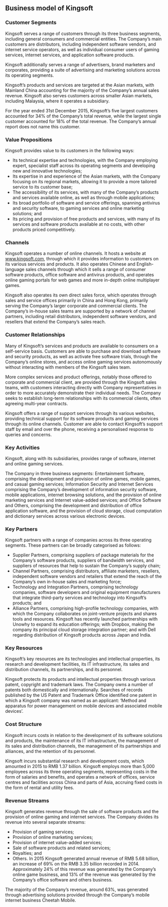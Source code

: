 Business model of Kingsoft
--------------------------

 ### Customer Segments

 Kingsoft serves a range of customers through its three business segments, including general consumers and commercial entities. The Company’s main customers are distributors, including independent software vendors, and internet service operators, as well as individual consumer users of gaming services, internet services, and application software products.

 Kingsoft additionally serves a range of advertisers, brand marketers and corporates, providing a suite of advertising and marketing solutions across its operating segments.

 Kingsoft’s products and services are targeted at the Asian markets, with Mainland China accounting for the majority of the Company’s annual sales revenue. Kingsoft also serves customers across smaller Asian markets, including Malaysia, where it operates a subsidiary.

 For the year ended 31st December 2015, Kingsoft’s five largest customers accounted for 34% of the Company’s total revenue, while the largest single customer accounted for 18% of the total revenue. The Company’s annual report does not name this customer.

 ### Value Propositions

 Kingsoft provides value to its customers in the following ways:

  * Its technical expertise and technologies, with the Company employing expert, specialist staff across its operating segments and developing new and innovative technologies;
 * Its expertise in and experience of the Asian markets, with the Company focusing on its regional markets, allowing it to provide a more tailored service to its customer base;
 * The accessibility of its services, with many of the Company’s products and services available online, as well as through mobile applications;
 * Its broad portfolio of software and service offerings, spanning antivirus and security software, to gaming services and online marketing solutions; and
 * Its pricing and provision of free products and services, with many of its services and software products available at no costs, with other products priced competitively.
  ### Channels

 Kingsoft operates a number of online channels. It hosts a website at www.kingsoft.com, through which it provides information to customers on its various services and products. It also operates Chinese and English-language sales channels through which it sells a range of consumer software products, office software and antivirus products, and operates online gaming portals for web games and more in-depth online multiplayer games.

 Kingsoft also operates its own direct sales force, which operates through sales and service offices primarily in China and Hong Kong, primarily serving the Company’s larger corporate and commercial clients. The Company’s in-house sales teams are supported by a network of channel partners, including retail distributors, independent software vendors, and resellers that extend the Company’s sales reach.

 ### Customer Relationships

 Many of Kingsoft’s services and products are available to consumers on a self-service basis. Customers are able to purchase and download software and security products, as well as activate free software trials, through the Company’s online stores, and access online gaming services autonomously without interacting with members of the Kingsoft sales team.

 More complex services and product offerings, notably those offered to corporate and commercial client, are provided through the Kingsoft sales teams, with customers interacting directly with Company representatives in order to more accurately demonstrate their individual needs. The Company seeks to establish long-term relationships with its commercial clients, often agreeing multi-year contracts.

 Kingsoft offers a range of support services through its various websites, providing technical support for its software products and gaming services through its online channels. Customer are able to contact Kingsoft’s support staff by email and over the phone, receiving a personalised response to queries and concerns.

 ### Key Activities

 Kingsoft, along with its subsidiaries, provides range of software, internet and online gaming services.

 The Company in three business segments: Entertainment Software, comprising the development and provision of online games, mobile games, and casual gaming services; Information Security and Internet Services comprising the Company’s development of information security software, mobile applications, internet browsing solutions, and the provision of online marketing services and Internet value-added services; and Office Software and Others, comprising the development and distribution of office application software, and the provision of cloud storage, cloud computation and dictionary services across various electronic devices.

 ### Key Partners

 Kingsoft partners with a range of companies across its three operating segments. These partners can be broadly categorised as follows:

  * Supplier Partners, comprising suppliers of package materials for the Company’s software products, suppliers of bandwidth services, and suppliers of resources that help to sustain the Company’s supply chain;
 * Channel Partners, comprising distributors, affiliate marketers, resellers, independent software vendors and retailers that extend the reach of the Company’s own in-house sales and marketing force;
 * Technology and Integration Partners, comprising technology companies, software developers and original equipment manufacturers that integrate third-party services and technology into Kingsoft’s products; and
 * Alliance Partners, comprising high-profile technology companies, with which the Company collaborates on joint-venture projects and shares tools and resources.
  Kingsoft has recently launched partnerships with Unowhy to expand its education offerings; with Dropbox, making the company its principal cloud storage integration partner; and with Dell regarding distribution of Kingsoft products across Japan and India.

 ### Key Resources

 Kingsoft’s key resources are its technologies and intellectual properties, its research and development facilities, its IT infrastructure, its sales and distribution channels, its partnerships, and its personnel.

 Kingsoft protects its products and intellectual properties through various patent, copyright and trademark laws. The Company owns a number of patents both domestically and internationally. Searches of records published by the US Patent and Trademark Office identified one patent in which a Kingsoft company was named as an applicant: ‘Method and apparatus for power management on mobile devices and associated mobile devices’.

 ### Cost Structure

 Kingsoft incurs costs in relation to the development of its software solutions and products, the maintenance of its IT infrastructure, the management of its sales and distribution channels, the management of its partnerships and alliances, and the retention of its personnel.

 Kingsoft incurs substantial research and development costs, which amounted in 2015 to RMB 1.37 billion. Kingsoft employs more than 5,000 employees across its three operating segments, representing costs in the form of salaries and benefits, and operates a network of offices, service centres and facilities across China and parts of Asia, accruing fixed costs in the form of rental and utility fees.

 ### Revenue Streams

 Kingsoft generates revenue through the sale of software products and the provision of online gaming and internet services. The Company divides its revenue into several separate streams:

  * Provision of gaming services;
 * Provision of online marketing services;
 * Provision of internet value-added services;
 * Sale of software products and related services;
 * Royalties; and
 * Others.
  In 2015 Kingsoft generated annual revenue of RMB 5.68 billion, an increase of 69% on the RMB 3.35 billion recorded in 2014. Approximately 24% of this revenue was generated by the Company’s online game business, and 13% of the revenue was generated by the Company’s office software and others business.

 The majority of the Company’s revenue, around 63%, was generated through advertising solutions provided through the Company’s mobile internet business Cheetah Mobile.